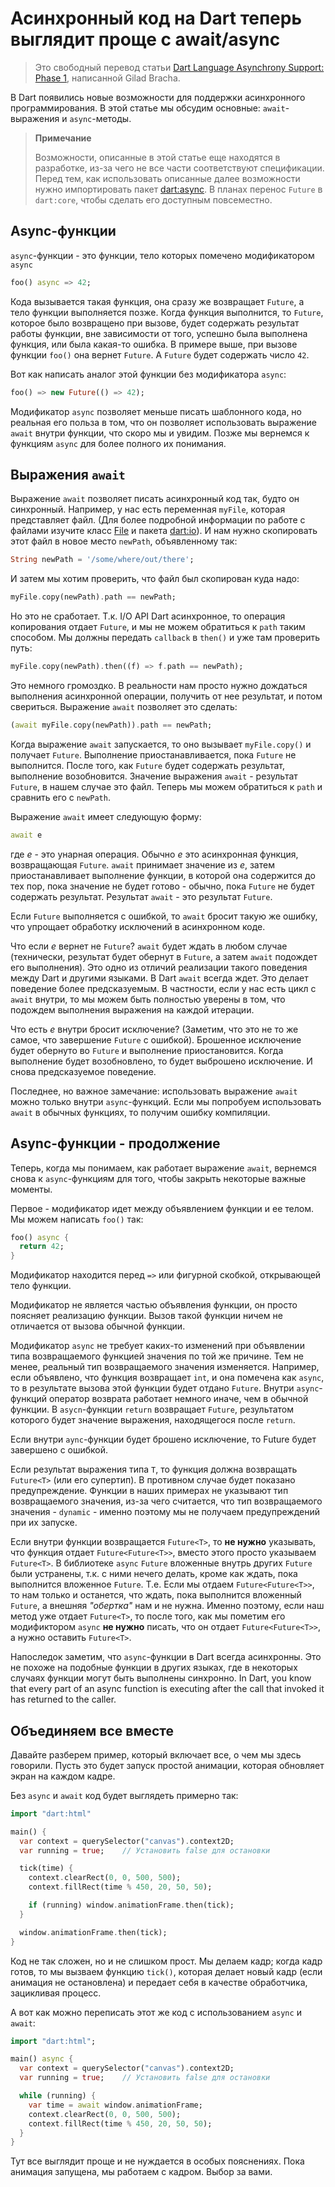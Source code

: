 # Асинхронный код на Dart теперь выглядит проще с await/async

> Это свободный перевод статьи [Dart Language Asynchrony Support: Phase 1](https://www.dartlang.org/articles/await-async/), написанной Gilad Bracha.

В Dart появились новые возможности для поддержки асинхронного программирования. В этой статье мы обсудим основные: `await`-выражения и `async`-методы.

> **Примечание**
>
> Возможности, описанные в этой статье еще находятся в разработке, из-за чего не все части соответствуют спецификации. Перед тем, как использовать описанные далее возможности нужно импортировать пакет [dart:async](https://api.dartlang.org/apidocs/channels/stable/dartdoc-viewer/dart-async). В планах перенос `Future` в `dart:core`, чтобы сделать его доступным повсеместно.

## Async-функции

`async`-функции - это функции, тело которых помечено модификатором `async`

```dart
foo() async => 42;
```

Кода вызывается такая функция, она сразу же возвращает `Future`, а тело функции выполняется позже. Когда функция выполнится, то `Future`, которое было возвращено при вызове, будет содержать результат работы функции, вне зависимости от того, успешно была выполнена функция, или была какая-то ошибка. В примере выше, при вызове функции `foo()` она вернет `Future`. А `Future` будет содержать число `42`.

Вот как написать аналог этой функции без модификатора `async`:

```dart
foo() => new Future(() => 42);
```

Модификатор `async` позволяет меньше писать шаблонного кода, но реальная его польза в том, что он позволяет использовать выражение `await` внутри функции, что скоро мы и увидим. Позже мы вернемся к функциям `async` для более полного их понимания.

## Выражения `await`

Выражение `await` позволяет писать асинхронный код так, будто он синхронный. Например, у нас есть переменная `myFile`, которая представляет файл. (Для более подробной информации по работе с файлами изучите класс [File](https://api.dartlang.org/apidocs/channels/stable/dartdoc-viewer/dart-io.File) и пакета [dart:io](https://api.dartlang.org/apidocs/channels/stable/dartdoc-viewer/dart-io)). И нам нужно скопировать этот файл в новое место `newPath`, объявленному так:

```dart
String newPath = '/some/where/out/there';
```

И затем мы хотим проверить, что файл был скопирован куда надо:

```dart
myFile.copy(newPath).path == newPath;
```

Но это не сработает. Т.к. I/O API Dart асинхронное, то операция копирования отдает `Future`, и мы не можем обратиться к `path` таким способом. Мы должны передать `callback` в `then()` и уже там проверить путь:

```dart
myFile.copy(newPath).then((f) => f.path == newPath);
```

Это немного громоздко. В реальности нам просто нужно дождаться выполнения асинхронной операции, получить от нее результат, и потом свериться. Выражение `await` позволяет это сделать:

```dart
(await myFile.copy(newPath)).path == newPath;
```

Когда выражение `await` запускается, то оно вызывает `myFile.copy()` и получает `Future`. Выполнение приостанавливается, пока `Future` не выполнится. После того, как `Future` будет содержать результат, выполнение возобновится. Значение выражения `await` - результат `Future`, в нашем случае это файл. Теперь мы можем обратиться к `path` и сравнить его с `newPath`.

Выражение `await` имеет следующую форму:

```dart
await e
```

где *e* - это унарная операция. Обычно *e* это асинхронная функция, возвращающая `Future`. `await` принимает значение из *e*, затем приостанавливает выполнение функции, в которой она содержится до тех пор, пока значение не будет готово - обычно, пока `Future` не будет содержать результат. Результат `await` - это результат `Future`.

Если `Future` выполняется с ошибкой, то `await` бросит такую же ошибку, что упрощает обработку исключений в асинхронном коде.

Что если *e* вернет не `Future`? `await` будет ждать в любом случае (технически, результат будет обернут в `Future`, а затем `await` подождет его выполнения). Это одно из отличий реализации такого поведения между Dart и другими языками. В Dart `await` всегда ждет. Это делает поведение более предсказуемым. В частности, если у нас есть цикл с `await` внутри, то мы можем быть полностью уверены в том, что подождем выполнения выражения на каждой итерации.

Что есть *e* внутри бросит исключение? (Заметим, что это не то же самое, что завершение `Future` с ошибкой). Брошенное исключение будет обернуто во `Future` и выполнение приостановится. Когда выполнение будет возобновлено, то будет выброшено исключение. И снова предсказуемое поведение.

Последнее, но важное замечание: использовать выражение `await` можно только внутри `async`-функций. Если мы попробуем использовать `await` в обычных функциях, то получим ошибку компиляции.

## Async-функции - продолжение

Теперь, когда мы понимаем, как работает выражение `await`, вернемся снова к `async`-функциям для того, чтобы закрыть некоторые важные моменты.

Первое - модификатор идет между объявлением функции и ее телом. Мы можем написать `foo()` так:

```dart
foo() async { 
  return 42; 
}
```

Модификатор находится перед `=>` или фигурной скобкой, открывающей тело функции.

Модификатор не является частью объявления функции, он просто поясняет реализацию функции. Вызов такой функции ничем не отличается от вызова обычной функции.

Модификатор `async` не требует каких-то изменений при объявлении типа возвращаемого функцией значения по той же причине. Тем не менее, реальный тип возвращаемого значения изменяется. Например, если объявлено, что функция возвращает `int`, и она помечена как `async`, то в результате вызова этой функции будет отдано `Future`. Внутри `async`-функций оператор возврата работает немного иначе, чем в обычной функции. В `asycn`-функции `return` возвращает `Future`, результатом которого будет значение выражения, находящегося после `return`.

Если внутри `aync`-функции будет брошено исключение, то Future будет завершено с ошибкой.

Если результат выражения типа `T`, то функция должна возвращать `Future<T>` (или его супертип). В противном случае будет показано предупреждение. Функции в наших примерах не указывают тип возвращаемого значения, из-за чего считается, что тип возвращаемого значения - `dynamic` - именно поэтому мы не получаем предупреждений при их запуске.

Если внутри функции возвращается `Future<T>`, то **не нужно** указывать, что функция отдает `Future<Future<T>>`, вместо этого просто указываем `Future<T>`. В библиотеке `async` `Future` вложенные внутрь других `Future` были устранены, т.к. с ними нечего делать, кроме как ждать, пока выполнится вложенное `Future`. Т.е. Если мы отдаем `Future<Future<T>>`, то нам только и останется, что ждать, пока выполнится вложенный `Future`, а внешняя *"обертка"* нам и не нужна. Именно поэтому, если наш метод уже отдает `Future<T>`, то после того, как мы пометим его модификтором `async` **не нужно** писать, что он отдает `Future<Future<T>>`, а нужно оставить `Future<T>`.

Напоследок заметим, что `async`-функции в Dart всегда асинхронны. Это не похоже на подобные функции в других языках, где в некоторых случаях функции могут быть выполнены синхронно. In Dart, you know that every part of an async function is executing after the call that invoked it has returned to the caller.

## Объединяем все вместе

Давайте разберем пример, который включает все, о чем мы здесь говорили. Пусть это будет запуск простой анимации, которая обновляет экран на каждом кадре.

Без `async` и `await` код будет выглядеть примерно так:

```dart
import "dart:html"

main() {
  var context = querySelector("canvas").context2D;
  var running = true;    // Установить false для остановки

  tick(time) {
    context.clearRect(0, 0, 500, 500);
    context.fillRect(time % 450, 20, 50, 50);

    if (running) window.animationFrame.then(tick);
  }

  window.animationFrame.then(tick);
}
```

Код не так сложен, но и не слишком прост. Мы делаем кадр; когда кадр готов, то мы вызваем функцию `tick()`, которая делает новый кадр (если анимация не остановлена) и передает себя в качестве обработчика, зацикливая процесс.

А вот как можно переписать этот же код с использованием `async` и `await`:

```dart
import "dart:html";

main() async {
  var context = querySelector("canvas").context2D;
  var running = true;    // Установить false для остановки

  while (running) {
    var time = await window.animationFrame;
    context.clearRect(0, 0, 500, 500);
    context.fillRect(time % 450, 20, 50, 50);
  }
}
```

Тут все выглядит проще и не нуждается в особых пояснениях. Пока анимация запущена, мы работаем с кадром. Выбор за вами.
